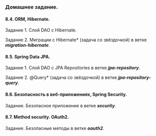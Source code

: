 ### Домашнее задание.

#### 8.4. ORM, Hibernate.

Задание 1. Слой DAO c Hibernate.

Задание 2. Миграции c Hibernate* (задача со звёздочкой) в ветке **_migration-hibernate_**.

#### 8.5. Spring Data JPA.

Задание 1. Слой DAO c JPA Repositories в ветке **_jpa-repository_**.

Задание 2. @Query* (задача со звёздочкой) в ветке **_jpa-repository-query_**.

#### 8.6. Безопасность в веб-приложениях, Spring Security.

Задание. Безопасное приложение в ветке **_security_**.

#### 8.7. Method security. OAuth2.

Задание. Безопасные методы в ветке **_oauth2_**.

